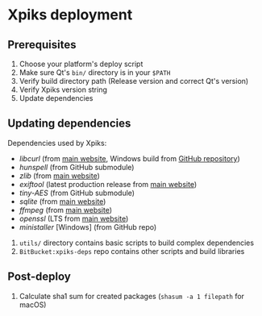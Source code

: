 # Xpiks deployment

## Prerequisites

1. Choose your platform's deploy script
2. Make sure Qt's `bin/` directory is in your `$PATH`
3. Verify build directory path (Release version and correct Qt's version)
4. Verify Xpiks version string
5. Update dependencies

## Updating dependencies

Dependencies used by Xpiks:

* _libcurl_ (from [main website](https://curl.haxx.se/libcurl/), Windows build from [GitHub repository](https://github.com/blackrosezy/build-libcurl-windows))
* _hunspell_ (from GitHub submodule)
* _zlib_ (from [main website](https://zlib.net/))
* _exiftool_ (latest production release from [main website](https://www.sno.phy.queensu.ca/~phil/exiftool/history.html))
* _tiny-AES_ (from GitHub submodule)
* _sqlite_ (from [main website](https://www.sqlite.org/))
* _ffmpeg_ (from [main website](https://www.ffmpeg.org/download.html))
* _openssl_ (LTS from [main website](https://www.openssl.org/source/))
* _ministaller_ [Windows] (from GitHub repo)

1. `utils/` directory contains basic scripts to build complex dependencies
2. `BitBucket:xpiks-deps` repo contains other scripts and build libraries

## Post-deploy

1. Calculate sha1 sum for created packages (`shasum -a 1 filepath` for macOS)
